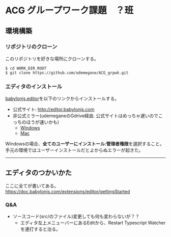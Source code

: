 # ACG グループワーク課題　？班

## 環境構築

### リポジトリのクローン

このリポジトリを好きな場所にクローンする。
```
$ cd WORK_DIR_ROOT
$ git clone https://github.com/udemegane/ACG_grpwk.git
```

### エディタのインストール

[babylonjs.editor](http://editor.babylonjs.com)を以下のリンクからインストールする。
 - 公式サイト: http://editor.babylonjs.com
 - 非公式ミラー(udemeganeのGdrive経由. 公式サイトはめっちゃ遅いのでこっちのほうが速いかも)
   - [Windows](https://drive.google.com/file/d/1-75nv2szsy4O7eOtMfUShfc5AwdO7n8Q/view?usp=sharing)
   - [Mac](https://drive.google.com/file/d/1-CUdCz3ZgKMdiB5j4XOrDm-D_PbsOzzV/view?usp=sharing)


Windowsの場合、**全てのユーザーにインストール:管理者権限**を選択すること。手元の環境ではユーザーインストールだとよからぬエラーが起きた。

---
## エディタのつかいかた
ここに全てが書いてある。https://doc.babylonjs.com/extensions/editor/gettingStarted
### Q&A
- ソースコード(src/のファイル)変更しても何も変わらないが？？
  - エディタ左上メニューバーにあるEditから、Restart Typescript Watcherを連打すると治る。
